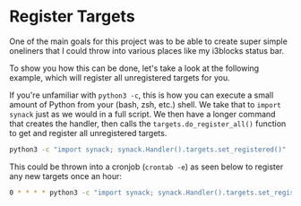 # Register Targets

One of the main goals for this project was to be able to create super simple oneliners that I could throw into various places like my i3blocks status bar.

To show you how this can be done, let's take a look at the following example, which will register all unregistered targets for you.

If you're unfamiliar with `python3 -c`, this is how you can execute a small amount of Python from your (bash, zsh, etc.) shell.
We take that to `import synack` just as we would in a full script.
We then have a longer command that creates the handler, then calls the `targets.do_register_all()` function to get and register all unregistered targets.

```bash
python3 -c "import synack; synack.Handler().targets.set_registered()"
```

This could be thrown into a cronjob (`crontab -e`) as seen below to register any new targets once an hour:

```sh
0 * * * * python3 -c "import synack; synack.Handler().targets.set_registered()"
```
